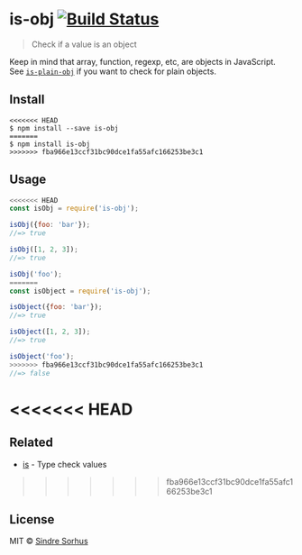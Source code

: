 # is-obj [![Build Status](https://travis-ci.org/sindresorhus/is-obj.svg?branch=master)](https://travis-ci.org/sindresorhus/is-obj)

> Check if a value is an object

Keep in mind that array, function, regexp, etc, are objects in JavaScript.<br>
See [`is-plain-obj`](https://github.com/sindresorhus/is-plain-obj) if you want to check for plain objects.


## Install

```
<<<<<<< HEAD
$ npm install --save is-obj
=======
$ npm install is-obj
>>>>>>> fba966e13ccf31bc90dce1fa55afc166253be3c1
```


## Usage

```js
<<<<<<< HEAD
const isObj = require('is-obj');

isObj({foo: 'bar'});
//=> true

isObj([1, 2, 3]);
//=> true

isObj('foo');
=======
const isObject = require('is-obj');

isObject({foo: 'bar'});
//=> true

isObject([1, 2, 3]);
//=> true

isObject('foo');
>>>>>>> fba966e13ccf31bc90dce1fa55afc166253be3c1
//=> false
```


<<<<<<< HEAD
=======
## Related

- [is](https://github.com/sindresorhus/is) - Type check values


>>>>>>> fba966e13ccf31bc90dce1fa55afc166253be3c1
## License

MIT © [Sindre Sorhus](https://sindresorhus.com)
